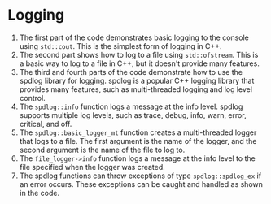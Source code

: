# Logging
1. The first part of the code demonstrates basic logging to the console using `std::cout`. This is the simplest form of logging in C++.
2. The second part shows how to log to a file using `std::ofstream`. This is a basic way to log to a file in C++, but it doesn't provide many features.
3. The third and fourth parts of the code demonstrate how to use the spdlog library for logging. spdlog is a popular C++ logging library that provides many features, such as multi-threaded logging and log level control.
4. The `spdlog::info` function logs a message at the info level. spdlog supports multiple log levels, such as trace, debug, info, warn, error, critical, and off.
5. The `spdlog::basic_logger_mt` function creates a multi-threaded logger that logs to a file. The first argument is the name of the logger, and the second argument is the name of the file to log to.
6. The `file_logger->info` function logs a message at the info level to the file specified when the logger was created.
7. The spdlog functions can throw exceptions of type `spdlog::spdlog_ex` if an error occurs. These exceptions can be caught and handled as shown in the code.
